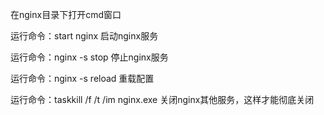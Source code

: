 

在nginx目录下打开cmd窗口

运行命令：start nginx 启动nginx服务

运行命令：nginx -s stop 停止nginx服务

运行命令：nginx -s reload 重载配置

运行命令：taskkill /f /t /im nginx.exe    关闭nginx其他服务，这样才能彻底关闭
